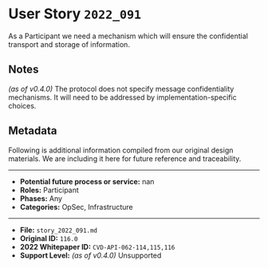 
# User Story `2022_091` #

<!-- story-start -->As a Participant we need a mechanism which will ensure the confidential transport and storage of information.<!-- story-end -->

## Notes ##

*(as of v0.4.0)*
The protocol does not specify message confidentiality mechanisms. It will need to be addressed by implementation-specific choices.


## Metadata ##

Following is additional information compiled from our original design materials.
We are including it here for future reference and traceability.

---

- **Potential future process or service:** nan
- **Roles:** Participant
- **Phases:** Any
- **Categories:** OpSec, Infrastructure

---

- **File:** `story_2022_091.md`
- **Original ID:** `116.0`
- **2022 Whitepaper ID:** `CVD-API-062-114,115,116`
- **Support Level:** *(as of v0.4.0)* Unsupported
